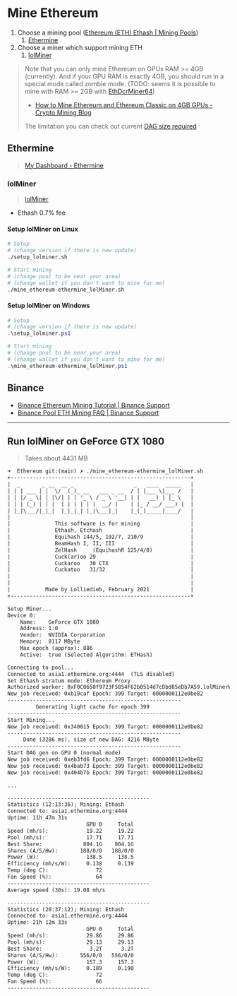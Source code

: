 # Mine Ethereum

1. Choose a mining pool ([Ethereum (ETH) Ethash | Mining Pools](https://miningpoolstats.stream/ethereum))
   1. [Ethermine](#Ethermine)
2. Choose a miner which support mining ETH
   1. [lolMiner](#lolminer)

> Note that you can only mine Ethereum on GPUs RAM >= 4GB (currently). And if your GPU RAM is exactly 4GB, you should run in a special mode called zombie mode. (TODO: seems it is possible to mine with RAM >= 2GB with [EthDcrMiner64](../Miner.md#claymores-dual-ethereumdecred-amdnvidia-gpu-miner-ethdcrminer64))
>
> * [How to Mine Ethereum and Ethereum Classic on 4GB GPUs - Crypto Mining Blog](https://2miners.com/blog/how-to-mine-ethereum-and-ethereum-classic-on-4gb-gpus/)
>
> The limitation you can check out current [DAG size required](https://minerstat.com/dag-size-calculator)

## Ethermine

> [My Dashboard - Ethermine](https://ethermine.org/miners/F0C0650f9723F5854F62b0514d7cDbd85eDb7A59/dashboard)

### lolMiner

> [lolMiner](https://github.com/Lolliedieb/lolMiner-releases/releases)

* Ethash 0.7% fee

#### Setup lolMiner on Linux

```sh
# Setup
# (change version if there is new update)
./setup_lolminer.sh
```

```sh
# Start mining
# (change pool to be near your area)
# (change wallet if you don't want to mine for me)
./mine_ethereum-ethermine_lolMiner.sh
```

#### Setup lolMiner on Windows

```powershell
# Setup
# (change version if there is new update)
.\setup_lolminer.ps1
```

```powershell
# Start mining
# (change pool to be near your area)
# (change wallet if you don't want to mine for me)
.\mine_ethereum-ethermine_lolMiner.ps1
```

## Binance

* [Binance Ethereum Mining Tutorial | Binance Support](https://www.binance.com/en/support/faq/9bd21a9536d74d1fb65c83f8e60ded93)
* [Binance Pool ETH Mining FAQ | Binance Support](https://www.binance.com/zh-TW/support/faq/9189cc6e06f34ef2812d8eb54a03a302)

---

## Run lolMiner on GeForce GTX 1080

> Takes about 4431 MB

```txt
➜  Ethereum git:(main) ✗ ./mine_ethereum-ethermine_lolMiner.sh 
+---------------------------------------------------------+
|  _       _ __  __ _                   _   ____  _____   |
| | | ___ | |  \/  (_)_ __   ___ _ __  / | |___ \|___ /   |
| | |/ _ \| | |\/| | | '_ \ / _ \ '__| | |   __) | |_ \   |
| | | (_) | | |  | | | | | |  __/ |    | |_ / __/ ___) |  |
| |_|\___/|_|_|  |_|_|_| |_|\___|_|    |_(_)_____|____/   |
|                                                         |
|              This software is for mining                |
|              Ethash, Etchash                            |
|              Equihash 144/5, 192/7, 210/9               |
|              BeamHash I, II, III                        |
|              ZelHash     (EquihashR 125/4/0)            |
|              Cuck(ar)oo 29                              |
|              Cuckaroo   30 CTX                          |
|              Cuckatoo   31/32                           |
|                                                         |
|                                                         |
|           Made by Lolliedieb, February 2021             |
+---------------------------------------------------------+

Setup Miner... 
Device 0: 
    Name:    GeForce GTX 1080 
    Address: 1:0 
    Vendor:  NVIDIA Corporation
    Memory:  8117 MByte 
    Max epoch (approx): 886 
    Active:  true (Selected Algorithm: ETHash) 

Connecting to pool... 
Connected to asia1.ethermine.org:4444  (TLS disabled)
Set Ethash stratum mode: Ethereum Proxy
Authorized worker: 0xF0C0650f9723F5854F62b0514d7cDbd85eDb7A59.lolMinerWorker 
New job received: 0xb19caf Epoch: 399 Target: 0000000112e0be82 
------------------------------------------------------- 
         Generating light cache for epoch 399 
------------------------------------------------------- 
Start Mining... 
New job received: 0x340015 Epoch: 399 Target: 0000000112e0be82 
------------------------------------------------------- 
     Done (3286 ms), size of new DAG: 4216 MByte 
------------------------------------------------------- 
Start DAG gen on GPU 0 (normal mode) 
New job received: 0xeb3fd6 Epoch: 399 Target: 0000000112e0be82 
New job received: 0x4bab73 Epoch: 399 Target: 0000000112e0be82 
New job received: 0x404b7b Epoch: 399 Target: 0000000112e0be82

...

--------------------------------------------- 
Statistics (12:13:36); Mining: Ethash 
Connected to: asia1.ethermine.org:4444 
Uptime: 11h 47m 31s 
                         GPU 0     Total
Speed (mh/s):            19.22     19.22
Pool (mh/s):             17.71     17.71
Best Share:             804.1G    804.1G
Shares (A/S/Hw):       188/0/0   188/0/0
Power (W):               138.5     138.5
Efficiency (mh/s/W):     0.138     0.139
Temp (deg C):               72          
Fan Speed (%):              64          
--------------------------------------------- 
Average speed (30s): 19.08 mh/s
```

```txt
---------------------------------------------
Statistics (20:37:12); Mining: Ethash
Connected to: asia1.ethermine.org:4444
Uptime: 21h 12m 33s
                         GPU 0     Total
Speed (mh/s):            29.86     29.86
Pool (mh/s):             29.13     29.13
Best Share:               3.2T      3.2T
Shares (A/S/Hw):       556/0/0   556/0/0
Power (W):               157.3     157.3
Efficiency (mh/s/W):     0.189     0.190
Temp (deg C):               72
Fan Speed (%):              66
---------------------------------------------
```
